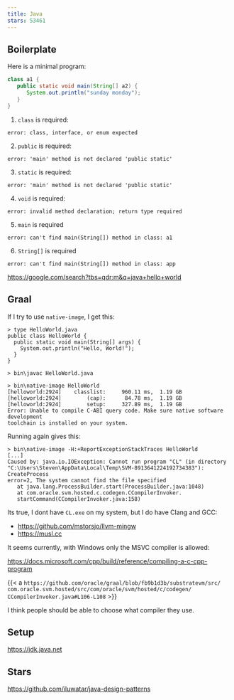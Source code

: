 ```yaml
---
title: Java
stars: 53461
---
```


## Boilerplate

Here is a minimal program:

~~~java
class a1 {
   public static void main(String[] a2) {
      System.out.println("sunday monday");
   }
}
~~~

1. `class` is required:

~~~
error: class, interface, or enum expected
~~~

2. `public` is required:

~~~
error: 'main' method is not declared 'public static'
~~~

3. `static` is required:

~~~
error: 'main' method is not declared 'public static'
~~~

4. `void` is required:

~~~
error: invalid method declaration; return type required
~~~

5. `main` is required

~~~
error: can't find main(String[]) method in class: a1
~~~

6. `String[]` is required

~~~
error: can't find main(String[]) method in class: app
~~~

<https://google.com/search?tbs=qdr:m&q=java+hello+world>

## Graal

If I try to use `native-image`, I get this:

~~~
> type HelloWorld.java
public class HelloWorld {
  public static void main(String[] args) {
    System.out.println("Hello, World!");
  }
}

> bin\javac HelloWorld.java

> bin\native-image HelloWorld
[helloworld:2924]    classlist:     960.11 ms,  1.19 GB
[helloworld:2924]        (cap):      84.78 ms,  1.19 GB
[helloworld:2924]        setup:     327.89 ms,  1.19 GB
Error: Unable to compile C-ABI query code. Make sure native software development
toolchain is installed on your system.
~~~

Running again gives this:

~~~
> bin\native-image -H:+ReportExceptionStackTraces HelloWorld
[...]
Caused by: java.io.IOException: Cannot run program "CL" (in directory
"C:\Users\Steven\AppData\Local\Temp\SVM-8913641224192734383"): CreateProcess
error=2, The system cannot find the file specified
   at java.lang.ProcessBuilder.start(ProcessBuilder.java:1048)
   at com.oracle.svm.hosted.c.codegen.CCompilerInvoker.
   startCommand(CCompilerInvoker.java:158)
~~~

Its true, I dont have `CL.exe` on my system, but I do have Clang and GCC:

- <https://github.com/mstorsjo/llvm-mingw>
- <https://musl.cc>

It seems currently, with Windows only the MSVC compiler is allowed:

<https://docs.microsoft.com/cpp/build/reference/compiling-a-c-cpp-program>

{{< a `https://github.com/oracle/graal/blob/fb9b1d3b/substratevm/src/
com.oracle.svm.hosted/src/com/oracle/svm/hosted/c/codegen/
CCompilerInvoker.java#L106-L108` >}}

I think people should be able to choose what compiler they use.

## Setup

<https://jdk.java.net>

## Stars

<https://github.com/iluwatar/java-design-patterns>
